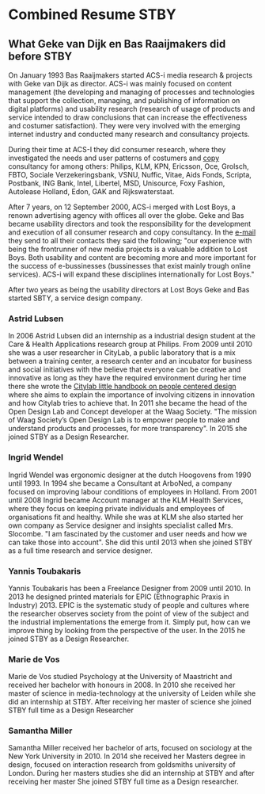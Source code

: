 # Combined Resume STBY

## What Geke van Dijk en Bas Raaijmakers did before STBY

On January 1993 Bas Raaijmakers started ACS-i media research & projects with Geke van Dijk as director. ACS-i was  mainly focused on content management (the developing and managing of processes and technologies that support the collection, managing, and publishing of information on digital platforms) and usability research (research of usage of products and service intended to draw conclusions that can increase the effectiveness and costumer satisfaction). They were very involved with the emerging internet industry and conducted many research and consultancy projects.

During their time at ACS-I they did consumer research, where they investigated the needs and user patterns of costumers and [copy](https://en.wikipedia.org/wiki/Copywriting) consultancy for among others: Philips, KLM, KPN, Ericsson, Oce, Grolsch, FBTO, Sociale Verzekeringsbank, VSNU, Nuffic, Vitae, Aids Fonds, Scripta, Postbank, ING Bank, Intel, Libertel, MSD, Unisource, Foxy Fashion, Autolease Holland, Edon, GAK and Rijkswaterstaat.

After 7 years, on 12 September 2000, ACS-i merged with Lost Boys, a renown advertising agency with offices all over the globe. Geke and Bas became usability directors and took the responsibility for the development and execution of all consumer research and copy consultancy. In the [e-mail](email-acs-merges-with-Lostboys.md) they send to all their contacts they said the following; "our experience with being the frontrunner of new media projects is a valuable addition to Lost Boys. Both usability and content are becoming more and more important for the success of e-bussinesses (bussinesses that exist mainly trough online services). ACS-i will expand these disciplines internationally for Lost Boys."

After two years as being the usability directors at Lost Boys Geke and Bas started SBTY, a service design company.

### Astrid Lubsen

In 2006 Astrid Lubsen did an internship as a industrial design student at	the Care & Health Applications research group at Philips. From 2009 until 2010 she was a user researcher in	CityLab, a public laboratory that is a mix between a training center, a research center and an incubator for business and social initiatives with the believe that everyone can be creative and innovative as long as they have the required environment during her time there she wrote the [Citylab little handbook on people centered design](https://issuu.com/astridlubsen/docs/2010_06_06_citilab_little_handbook_versi_n_digital) where she aims to explain the importance of involving citizens in innovation and how Citylab tries to achieve that. In 2011 she became the head of the Open Design Lab and Concept developer at the Waag Society. "The mission of Waag Society’s Open Design Lab is to empower people to make and understand products and processes, for more transparency". In 2015 she joined STBY as a	Design Researcher.

### Ingrid Wendel

Ingrid  Wendel was ergonomic designer at	the dutch Hoogovens	from 1990 until 1993. In 1994 she became a  Consultant at	ArboNed, a company focused on improving labour conditions of employees in Holland. From	2001 until  2008  Ingrid became Account manager at the	KLM Health Services, where they focus on keeping private individuals and employees of organisations fit and healthy. While she was at KLM she also started her own company as Service designer and insights specialist called Mrs. Slocombe. "I am fascinated by the customer and user needs and how we can take those into account". She did this until 2013 when she joined STBY as a full time research and service designer.

### Yannis  Toubakaris

Yannis  Toubakaris has been a Freelance Designer from 2009 until 2010. In 2013 he designed printed materials for EPIC (Ethnographic Praxis in Industry) 2013. EPIC is the systematic study of people and cultures where the researcher observes society from the point of view of the subject and the industrial implementations the emerge from it. Simply put, how can we improve thing by looking from the perspective of the user. In the 2015 he joined STBY as a Design Researcher.

### Marie de Vos

Marie de Vos studied Psychology at the University of Maastricht	and received her bachelor with honours in 2008. In 2010 she received her master of science in media-technology at the university of Leiden while she did an internship at STBY. After receiving her master of science she joined STBY full time as a Design Researcher

### Samantha Miller

Samantha Miller received her bachelor of arts, focused on sociology at the	New York University in 2010. In 2014 she received her Masters degree in design, focused on interaction research from goldsmiths university of London. During her masters studies she did an internship at STBY and after receiving her master She joined STBY full time as a Design researcher.
